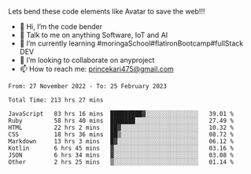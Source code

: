 Lets bend these code elements like Avatar to save the web!!!
- 👋 Hi, I’m the code bender
- 👀 Talk to me on anything Software, IoT and AI
- 🌱 I’m currently learning #moringaSchool#flatironBootcamp#fullStack DEV
- 💞️ I’m looking to collaborate on anyproject
- 📫 How to reach me: princekari475@gmail.com

<!--START_SECTION:waka-->

```text
From: 27 November 2022 - To: 25 February 2023

Total Time: 213 hrs 27 mins

JavaScript   83 hrs 16 mins  █████████▓░░░░░░░░░░░░░░░   39.01 %
Ruby         58 hrs 40 mins  ███████░░░░░░░░░░░░░░░░░░   27.49 %
HTML         22 hrs 2 mins   ██▓░░░░░░░░░░░░░░░░░░░░░░   10.32 %
CSS          18 hrs 36 mins  ██▒░░░░░░░░░░░░░░░░░░░░░░   08.72 %
Markdown     13 hrs 3 mins   █▓░░░░░░░░░░░░░░░░░░░░░░░   06.12 %
Kotlin       6 hrs 45 mins   ▓░░░░░░░░░░░░░░░░░░░░░░░░   03.16 %
JSON         6 hrs 34 mins   ▓░░░░░░░░░░░░░░░░░░░░░░░░   03.08 %
Other        2 hrs 25 mins   ▒░░░░░░░░░░░░░░░░░░░░░░░░   01.14 %
```

<!--END_SECTION:waka-->


<!---
prince475/prince475 is a ✨ special ✨ repository because its `README.md` (this file) appears on your GitHub profile.
You can click the Preview link to take a look at your changes.
--->
